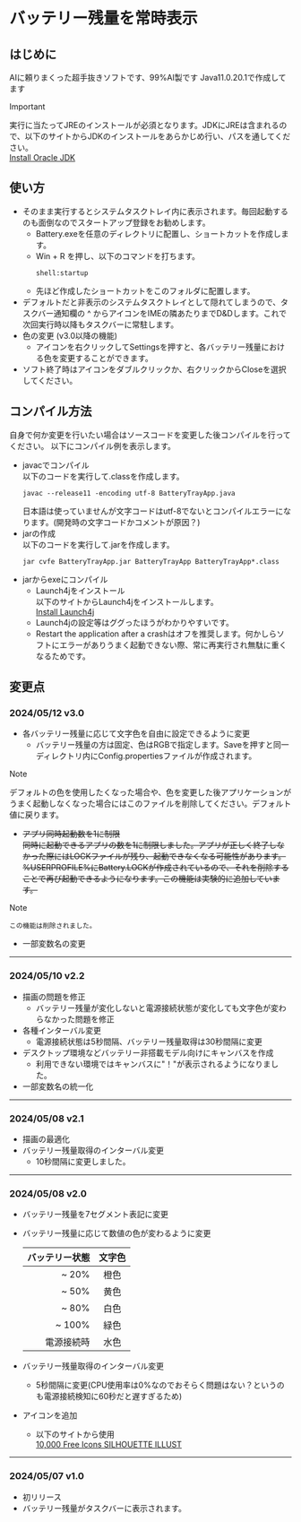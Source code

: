 # バッテリー残量を常時表示
## はじめに
AIに頼りまくった超手抜きソフトです、99%AI製です
Java11.0.20.1で作成してます
> [!IMPORTANT]
> 実行に当たってJREのインストールが必須となります。JDKにJREは含まれるので、以下のサイトからJDKのインストールをあらかじめ行い、パスを通してください。  
>[Install Oracle JDK](https://www.oracle.com/java/technologies/downloads/ "Oracle Java Downloads")  
## 使い方
- そのまま実行するとシステムタスクトレイ内に表示されます。毎回起動するのも面倒なのでスタートアップ登録をお勧めします。
  - Battery.exeを任意のディレクトリに配置し、ショートカットを作成します。
  - Win + R を押し、以下のコマンドを打ちます。
    ```
    shell:startup
    ```
  - 先ほど作成したショートカットをこのフォルダに配置します。
- デフォルトだと非表示のシステムタスクトレイとして隠れてしまうので、タスクバー通知欄の ^ からアイコンをIMEの隣あたりまでD&Dします。これで次回実行時以降もタスクバーに常駐します。
- 色の変更 (v3.0以降の機能)
  - アイコンを右クリックしてSettingsを押すと、各バッテリー残量における色を変更することができます。
- ソフト終了時はアイコンをダブルクリックか、右クリックからCloseを選択してください。
## コンパイル方法
自身で何か変更を行いたい場合はソースコードを変更した後コンパイルを行ってください。
以下にコンパイル例を表示します。
- javacでコンパイル  
    以下のコードを実行して.classを作成します。
    ```shell:Terminal
    javac --release11 -encoding utf-8 BatteryTrayApp.java
    ```
    日本語は使っていませんが文字コードはutf-8でないとコンパイルエラーになります。(開発時の文字コードかコメントが原因？)
- jarの作成  
    以下のコードを実行して.jarを作成します。
    ```shell:Terminal
    jar cvfe BatteryTrayApp.jar BatteryTrayApp BatteryTrayApp*.class
    ```
- jarからexeにコンパイル
  - Launch4jをインストール  
    以下のサイトからLaunch4jをインストールします。  
    [Install Launch4j](https://launch4j.sourceforge.net/ "Launch4j Home")  
  - Launch4jの設定等はググったほうがわかりやすいです。 
  - Restart the application after a crashはオフを推奨します。何かしらソフトにエラーがありうまく起動できない際、常に再実行され無駄に重くなるためです。
## 変更点
### 2024/05/12 v3.0
- 各バッテリー残量に応じて文字色を自由に設定できるように変更
  - バッテリー残量の方は固定、色はRGBで指定します。Saveを押すと同一ディレクトリ内にConfig.propertiesファイルが作成されます。  
> [!NOTE]
  デフォルトの色を使用したくなった場合や、色を変更した後アプリケーションがうまく起動しなくなった場合にはこのファイルを削除してください。デフォルト値に戻ります。  
- ~~アプリ同時起動数を1に制限~~  
    ~~同時に起動できるアプリの数を1に制限しました。アプリが正しく終了しなかった際にはLOCKファイルが残り、起動できなくなる可能性があります。%USERPROFILE%にBattery.LOCKが作成されているので、それを削除することで再び起動できるようになります。この機能は実験的に追加しています。~~
> [!NOTE]
    この機能は削除されました。
- 一部変数名の変更
___
### 2024/05/10 v2.2
- 描画の問題を修正
  - バッテリー残量が変化しないと電源接続状態が変化しても文字色が変わらなかった問題を修正
- 各種インターバル変更
  - 電源接続状態は5秒間隔、バッテリー残量取得は30秒間隔に変更
- デスクトップ環境などバッテリー非搭載モデル向けにキャンバスを作成
  - 利用できない環境ではキャンバスに"！"が表示されるようになりました。
- 一部変数名の統一化
___
### 2024/05/08 v2.1
- 描画の最適化
- バッテリー残量取得のインターバル変更
  - 10秒間隔に変更しました。
___
### 2024/05/08 v2.0
- バッテリー残量を7セグメント表記に変更
- バッテリー残量に応じて数値の色が変わるように変更

    | バッテリー状態 | 文字色 |
    |-------------:|:------:|
    | ~ 20%        |  橙色  |
    | ~ 50%        |  黄色  |
    | ~ 80%        |  白色  |
    | ~ 100%       |  緑色  |
    | 電源接続時    |  水色  |
- バッテリー残量取得のインターバル変更
  - 5秒間隔に変更(CPU使用率は0%なのでおそらく問題はない？というのも電源接続検知に60秒だと遅すぎるため)
- アイコンを追加
  - 以下のサイトから使用  
    [10,000 Free Icons SILHOUETTE ILLUST](https://www.silhouette-illust.com/illust/997 "SILHOUETTE ILLUST 997 BatteryIcon")  
___
### 2024/05/07 v1.0
- 初リリース
- バッテリー残量がタスクバーに表示されます。
